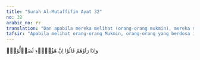```yaml
---
title: "Surah Al-Mutaffifin Ayat 32"
no: 32
arabic_no: ٣٢
translation: "Dan apabila mereka melihat (orang-orang mukmin), mereka mengatakan, “Sesungguhnya mereka benar-benar orang-orang sesat,”"
tafsir: "Apabila melihat orang-orang Mukmin, orang-orang yang berdosa itu berkata bahwa sesungguhnya mereka melihat orang yang benar-benar sesat dan menyimpang dari kebenaran, karena mengubah kepercayaan yang sejak dahulu kala mereka warisi dari nenek moyang mereka tentang penyembahan berhala."
---
```

وَاِذَا رَاَوْهُمْ قَالُوْٓا اِنَّ هٰٓؤُلَاۤءِ لَضَاۤلُّوْنَۙ